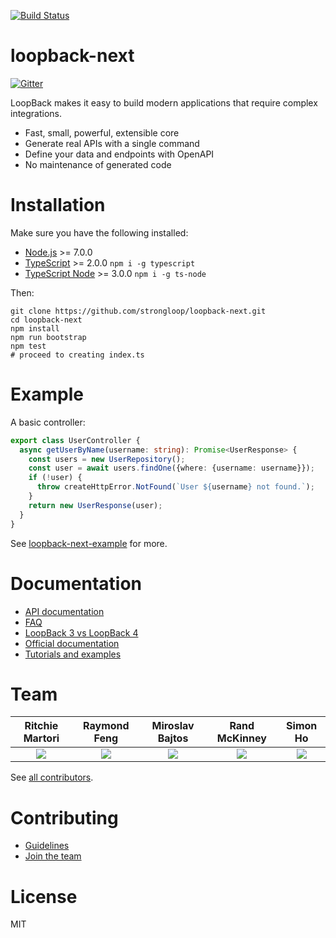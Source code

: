 [![Build Status](https://img.shields.io/travis/rust-lang/rust.svg)](https://travis-ci.org/strongloop/loopback-next)

# loopback-next

[![Gitter](https://img.shields.io/gitter/room/nwjs/nw.js.svg)](https://gitter.im/strongloop/loopback)

LoopBack makes it easy to build modern applications that require complex integrations.

- Fast, small, powerful, extensible core
- Generate real APIs with a single command
- Define your data and endpoints with OpenAPI
- No maintenance of generated code

# Installation

Make sure you have the following installed:

- [Node.js](https://nodejs.org/en/download/) >= 7.0.0
- [TypeScript](https://www.typescriptlang.org/index.html#download-links) >= 2.0.0 `npm i -g typescript`
- [TypeScript Node](https://github.com/TypeStrong/ts-node#installation) >= 3.0.0 `npm i -g ts-node`

Then:

```shell
git clone https://github.com/strongloop/loopback-next.git
cd loopback-next
npm install
npm run bootstrap
npm test
# proceed to creating index.ts
```

# Example

A basic controller:

```ts
export class UserController {
  async getUserByName(username: string): Promise<UserResponse> {
    const users = new UserRepository();
    const user = await users.findOne({where: {username: username}});
    if (!user) {
      throw createHttpError.NotFound(`User ${username} not found.`);
    }
    return new UserResponse(user);
  }
}
```

See [loopback-next-example](https://github.com/strongloop/loopback-next-example) for more.

# Documentation

- [API documentation](https://github.com/strongloop/loopback-next/wiki/API-documentation)
- [FAQ](https://github.com/strongloop/loopback-next/wiki/FAQ)
- [LoopBack 3 vs LoopBack 4](https://github.com/strongloop/loopback-next/wiki/LoopBack-3-vs-LoopBack-4)
- [Official documentation](https://github.com/strongloop/loopback-next/wiki)
- [Tutorials and examples](https://github.com/strongloop/loopback-next/wiki/Tutorials-and-examples)

# Team

Ritchie Martori|Raymond Feng|Miroslav Bajtos|Rand McKinney|Simon Ho
:-:|:-:|:-:|:-:|:-:
[<img src="https://avatars2.githubusercontent.com/u/462228?v=3&s=60">](http://github.com/ritch)|[<img src="https://avatars0.githubusercontent.com/u/540892?v=3&s=60">](http://github.com/raymondfeng)|[<img src="https://avatars2.githubusercontent.com/u/1140553?v=3&s=60">](http://github.com/bajtos)|[<img src="https://avatars2.githubusercontent.com/u/2925364?v=3&s=60">](http://github.com/crandmck)|[<img src="https://avatars1.githubusercontent.com/u/1617364?v=3&s=60">](http://github.com/superkhau)

See [all contributors](https://github.com/strongloop/loopback-next/graphs/contributors).

# Contributing

- [Guidelines](https://github.com/strongloop/loopback-next/wiki/Contributing#guidelines)
- [Join the team](https://github.com/strongloop/loopback-next/issues/110)

# License

MIT
